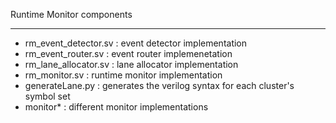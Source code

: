 Runtime Monitor components

-------------------------

* rm\_event\_detector.sv : event detector implementation
* rm\_event\_router.sv : event router implemenetation
* rm\_lane\_allocator.sv : lane allocator implementation
* rm\_monitor.sv : runtime monitor implementation
* generateLane.py : generates the verilog syntax for each cluster's symbol set
* monitor\* : different monitor implementations 
